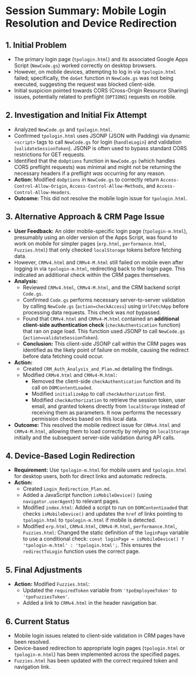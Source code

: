 # Session Summary: Mobile Login Resolution and Device Redirection

## 1. Initial Problem

-   The primary login page (`tpologin.html`) and its associated Google Apps Script (`NewCode.gs`) worked correctly on desktop browsers.
-   However, on mobile devices, attempting to log in via `tpologin.html` failed; specifically, the `doGet` function in `NewCode.gs` was not being executed, suggesting the request was blocked client-side.
-   Initial suspicion pointed towards CORS (Cross-Origin Resource Sharing) issues, potentially related to preflight (`OPTIONS`) requests on mobile.

## 2. Investigation and Initial Fix Attempt

-   Analyzed `NewCode.gs` and `tpologin.html`.
-   Confirmed `tpologin.html` uses JSONP (JSON with Padding) via dynamic `<script>` tags to call `NewCode.gs` for login (`handleLogin`) and validation (`validateSessionToken`). JSONP is often used to bypass standard CORS restrictions for GET requests.
-   Identified that the `doOptions` function in `NewCode.gs` (which handles CORS preflight requests) was minimal and might not be returning the necessary headers if a preflight *was* occurring for any reason.
-   **Action:** Modified `doOptions` in `NewCode.gs` to correctly return `Access-Control-Allow-Origin`, `Access-Control-Allow-Methods`, and `Access-Control-Allow-Headers`.
-   **Outcome:** This did not resolve the mobile login issue for `tpologin.html`.

## 3. Alternative Approach & CRM Page Issue

-   **User Feedback:** An older mobile-specific login page (`tpologin-m.html`), presumably using an older version of the Apps Script, was found to work on mobile for simpler pages (`erp.html`, `performance.html`, `Fuzzies.html`) that only checked `localStorage` tokens before fetching data.
-   However, `CRMv4.html` and `CRMv4-M.html` still failed on mobile even after logging in via `tpologin-m.html`, redirecting back to the login page. This indicated an additional check within the CRM pages themselves.
-   **Analysis:**
    -   Reviewed `CRMv4.html`, `CRMv4-M.html`, and the CRM backend script `Code.gs`.
    -   Confirmed `Code.gs` performs necessary server-to-server validation by calling `NewCode.gs` (`action=checkAccess`) using `UrlFetchApp` before processing data requests. This check was *not* bypassed.
    -   Found that `CRMv4.html` and `CRMv4-M.html` contained an **additional client-side authentication check** (`checkAuthentication` function) that ran on page load. This function used JSONP to call `NewCode.gs` (`action=validateSessionToken`).
    -   **Conclusion:** This client-side JSONP call within the CRM pages was identified as the likely point of failure on mobile, causing the redirect before data fetching could occur.
-   **Action:**
    -   Created `CRM_Auth_Analysis_and_Plan.md` detailing the findings.
    -   Modified `CRMv4.html` and `CRMv4-M.html`:
        -   Removed the client-side `checkAuthentication` function and its call on `DOMContentLoaded`.
        -   Modified `initializeApp` to call `checkAuthorization` first.
        -   Modified `checkAuthorization` to retrieve the session token, user email, and granted tokens directly from `localStorage` instead of receiving them as parameters. It now performs the necessary permission checks based on this local data.
-   **Outcome:** This resolved the mobile redirect issue for `CRMv4.html` and `CRMv4-M.html`, allowing them to load correctly by relying on `localStorage` initially and the subsequent server-side validation during API calls.

## 4. Device-Based Login Redirection

-   **Requirement:** Use `tpologin-m.html` for mobile users and `tpologin.html` for desktop users, both for direct links and automatic redirects.
-   **Action:**
    -   Created `Login_Redirection_Plan.md`.
    -   Added a JavaScript function `isMobileDevice()` (using `navigator.userAgent`) to relevant pages.
    -   Modified `index.html`: Added a script to run on `DOMContentLoaded` that checks `isMobileDevice()` and updates the `href` of links pointing to `tpologin.html` to `tpologin-m.html` if mobile is detected.
    -   Modified `erp.html`, `CRMv4.html`, `CRMv4-M.html`, `performance.html`, `Fuzzies.html`: Changed the static definition of the `loginPage` variable to use a conditional check: `const loginPage = isMobileDevice() ? 'tpologin-m.html' : 'tpologin.html';`. This ensures the `redirectToLogin` function uses the correct page.

## 5. Final Adjustments

-   **Action:** Modified `Fuzzies.html`:
    -   Updated the `requiredToken` variable from `'tpoEmployeeToken'` to `'tpoFuzziesToken'`.
    -   Added a link to `CRMv4.html` in the header navigation bar.

## 6. Current Status

-   Mobile login issues related to client-side validation in CRM pages have been resolved.
-   Device-based redirection to appropriate login pages (`tpologin.html` or `tpologin-m.html`) has been implemented across the specified pages.
-   `Fuzzies.html` has been updated with the correct required token and navigation link.